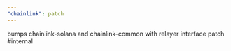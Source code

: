 ```yaml
---
"chainlink": patch
---
```


bumps chainlink-solana and chainlink-common with relayer interface patch #internal

